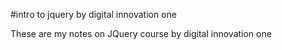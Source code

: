 #intro to jquery by digital innovation one


These are my notes on JQuery course by digital innovation one

